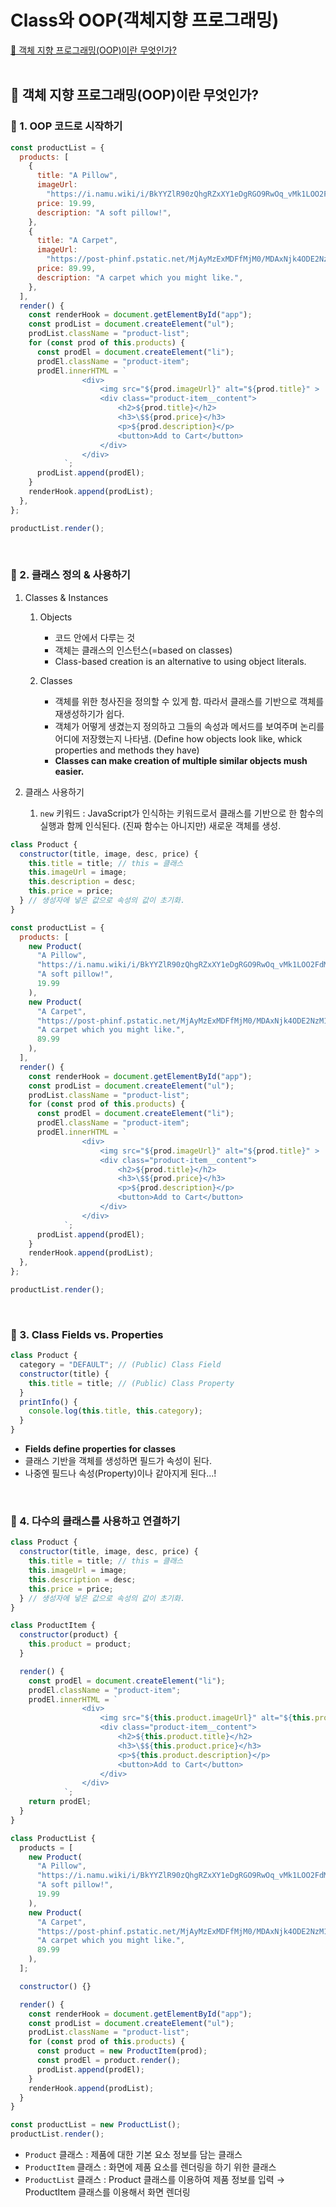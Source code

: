 # Class와 OOP(객체지향 프로그래밍)

[📌 객체 지향 프로그래밍(OOP)이란 무엇인가?](#📌-객체-지향-프로그래밍oop이란-무엇인가)<br>
<br>

## 📌 객체 지향 프로그래밍(OOP)이란 무엇인가?

### 📖 1. OOP 코드로 시작하기

```javascript
const productList = {
  products: [
    {
      title: "A Pillow",
      imageUrl:
        "https://i.namu.wiki/i/BkYYZlR90zQhgRZxXY1eDgRGO9RwOq_vMk1LOO2FdMxxHjcGml5-B8R10Y5RalGf9YIXV6YLAxR0M8DO-8b-dw.webp",
      price: 19.99,
      description: "A soft pillow!",
    },
    {
      title: "A Carpet",
      imageUrl:
        "https://post-phinf.pstatic.net/MjAyMzExMDFfMjM0/MDAxNjk4ODE2NzM1OTc0.y3BvOwThLelXn8FB4Q8NwYt-L0XskUey-PY8YvwPemgg.SUk02UQLxFxju312e8oIevXl3eYibZsEpKUPkPM6uq4g.JPEG/06_레전드_페스티벌_시작.jpg?type=w800_q75",
      price: 89.99,
      description: "A carpet which you might like.",
    },
  ],
  render() {
    const renderHook = document.getElementById("app");
    const prodList = document.createElement("ul");
    prodList.className = "product-list";
    for (const prod of this.products) {
      const prodEl = document.createElement("li");
      prodEl.className = "product-item";
      prodEl.innerHTML = `
                <div>
                    <img src="${prod.imageUrl}" alt="${prod.title}" >
                    <div class="product-item__content">
                        <h2>${prod.title}</h2>
                        <h3>\$${prod.price}</h3>
                        <p>${prod.description}</p>
                        <button>Add to Cart</button>
                    </div>
                </div>
            `;
      prodList.append(prodEl);
    }
    renderHook.append(prodList);
  },
};

productList.render();
```

<br>

### 📖 2. 클래스 정의 & 사용하기

1. Classes & Instances

   1. Objects

      - 코드 안에서 다루는 것
      - 객체는 클래스의 인스턴스(=based on classes)
      - Class-based creation is an alternative to using object literals.

   2. Classes
      - 객체를 위한 청사진을 정의할 수 있게 함. 따라서 클래스를 기반으로 객체를 재생성하기가 쉽다.
      - 객체가 어떻게 생겼는지 정의하고 그들의 속성과 메서드를 보여주며 논리를 어디에 저장했는지 나타냄. (Define how objects look like, whick properties and methods they have)
      - **Classes can make creation of multiple similar objects mush easier.**

2. 클래스 사용하기
   1. `new` 키워드 : JavaScript가 인식하는 키워드로서 클래스를 기반으로 한 함수의 실행과 함께 인식된다. (진짜 함수는 아니지만) 새로운 객체를 생성.

```javascript
class Product {
  constructor(title, image, desc, price) {
    this.title = title; // this = 클래스
    this.imageUrl = image;
    this.description = desc;
    this.price = price;
  } // 생성자에 넣은 값으로 속성의 값이 초기화.
}

const productList = {
  products: [
    new Product(
      "A Pillow",
      "https://i.namu.wiki/i/BkYYZlR90zQhgRZxXY1eDgRGO9RwOq_vMk1LOO2FdMxxHjcGml5-B8R10Y5RalGf9YIXV6YLAxR0M8DO-8b-dw.webp",
      "A soft pillow!",
      19.99
    ),
    new Product(
      "A Carpet",
      "https://post-phinf.pstatic.net/MjAyMzExMDFfMjM0/MDAxNjk4ODE2NzM1OTc0.y3BvOwThLelXn8FB4Q8NwYt-L0XskUey-PY8YvwPemgg.SUk02UQLxFxju312e8oIevXl3eYibZsEpKUPkPM6uq4g.JPEG/06_레전드_페스티벌_시작.jpg?type=w800_q75",
      "A carpet which you might like.",
      89.99
    ),
  ],
  render() {
    const renderHook = document.getElementById("app");
    const prodList = document.createElement("ul");
    prodList.className = "product-list";
    for (const prod of this.products) {
      const prodEl = document.createElement("li");
      prodEl.className = "product-item";
      prodEl.innerHTML = `
                <div>
                    <img src="${prod.imageUrl}" alt="${prod.title}" >
                    <div class="product-item__content">
                        <h2>${prod.title}</h2>
                        <h3>\$${prod.price}</h3>
                        <p>${prod.description}</p>
                        <button>Add to Cart</button>
                    </div>
                </div>
            `;
      prodList.append(prodEl);
    }
    renderHook.append(prodList);
  },
};

productList.render();
```

<br>

### 📖 3. Class Fields vs. Properties

```javascript
class Product {
  category = "DEFAULT"; // (Public) Class Field
  constructor(title) {
    this.title = title; // (Public) Class Property
  }
  printInfo() {
    console.log(this.title, this.category);
  }
}
```
- **Fields define properties for classes**
- 클래스 기반을 객체를 생성하면 필드가 속성이 된다.
- 나중엔 필드나 속성(Property)이나 같아지게 된다...!

<br>

### 📖 4. 다수의 클래스를 사용하고 연결하기
```javascript
class Product {
  constructor(title, image, desc, price) {
    this.title = title; // this = 클래스
    this.imageUrl = image;
    this.description = desc;
    this.price = price;
  } // 생성자에 넣은 값으로 속성의 값이 초기화.
}

class ProductItem {
  constructor(product) {
    this.product = product;
  }

  render() {
    const prodEl = document.createElement("li");
    prodEl.className = "product-item";
    prodEl.innerHTML = `
                <div>
                    <img src="${this.product.imageUrl}" alt="${this.product.title}" >
                    <div class="product-item__content">
                        <h2>${this.product.title}</h2>
                        <h3>\$${this.product.price}</h3>
                        <p>${this.product.description}</p>
                        <button>Add to Cart</button>
                    </div>
                </div>
            `;
    return prodEl;
  }
}

class ProductList {
  products = [
    new Product(
      "A Pillow",
      "https://i.namu.wiki/i/BkYYZlR90zQhgRZxXY1eDgRGO9RwOq_vMk1LOO2FdMxxHjcGml5-B8R10Y5RalGf9YIXV6YLAxR0M8DO-8b-dw.webp",
      "A soft pillow!",
      19.99
    ),
    new Product(
      "A Carpet",
      "https://post-phinf.pstatic.net/MjAyMzExMDFfMjM0/MDAxNjk4ODE2NzM1OTc0.y3BvOwThLelXn8FB4Q8NwYt-L0XskUey-PY8YvwPemgg.SUk02UQLxFxju312e8oIevXl3eYibZsEpKUPkPM6uq4g.JPEG/06_레전드_페스티벌_시작.jpg?type=w800_q75",
      "A carpet which you might like.",
      89.99
    ),
  ];

  constructor() {}

  render() {
    const renderHook = document.getElementById("app");
    const prodList = document.createElement("ul");
    prodList.className = "product-list";
    for (const prod of this.products) {
      const product = new ProductItem(prod);
      const prodEl = product.render();
      prodList.append(prodEl);
    }
    renderHook.append(prodList);
  }
}

const productList = new ProductList();
productList.render();
```

- `Product` 클래스 : 제품에 대한 기본 요소 정보를 담는 클래스
- `ProductItem` 클래스 : 화면에 제품 요소를 렌더링을 하기 위한 클래스
- `ProductList` 클래스 : Product 클래스를 이용하여 제품 정보를 입력 &rarr; ProductItem 클래스를 이용해서 화면 렌더링

